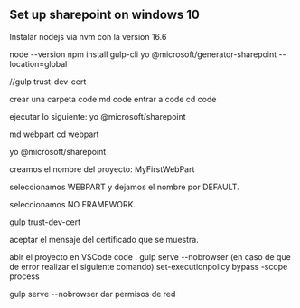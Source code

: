 ## Set up sharepoint on windows 10

Instalar nodejs via nvm con la version 16.6

node --version
npm install gulp-cli yo @microsoft/generator-sharepoint --location=global

//gulp trust-dev-cert 

crear una carpeta code
md code
entrar a code
cd code

ejecutar lo siguiente:
yo @microsoft/sharepoint

md webpart
cd webpart

yo @microsoft/sharepoint

creamos el nombre del proyecto:
MyFirstWebPart

seleccionamos WEBPART y dejamos el nombre por DEFAULT.

seleccionamos NO FRAMEWORK.

gulp trust-dev-cert

aceptar el mensaje del certificado que se muestra.

abir el proyecto en VSCode
code .
gulp serve --nobrowser
(en caso de que de error realizar el siguiente comando)
set-executionpolicy bypass -scope process

gulp serve --nobrowser
dar permisos de red 